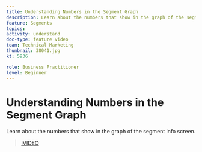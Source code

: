 ```yaml
---
title: Understanding Numbers in the Segment Graph
description: Learn about the numbers that show in the graph of the segment info screen.
feature: Segments
topics: 
activity: understand
doc-type: feature video
team: Technical Marketing
thumbnail: 38041.jpg
kt: 5936

role: Business Practitioner
level: Beginner
---
```


# Understanding Numbers in the Segment Graph

Learn about the numbers that show in the graph of the segment info screen.

>[!VIDEO](https://video.tv.adobe.com/v/38041/?quality=12&learn=on)
